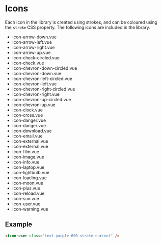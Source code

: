 # Icons

Each icon in the library is created using strokes, and can be coloured using the `stroke` CSS property. The following icons are included in the library.

- icon-arrow-down.vue
- icon-arrow-left.vue
- icon-arrow-right.vue
- icon-arrow-up.vue
- icon-check-circled.vue
- icon-check.vue
- icon-chevron-down-circled.vue
- icon-chevron-down.vue
- icon-chevron-left-circled.vue
- icon-chevron-left.vue
- icon-chevron-right-circled.vue
- icon-chevron-right.vue
- icon-chevron-up-circled.vue
- icon-chevron-up.vue
- icon-clock.vue
- icon-cross.vue
- icon-danger.vue
- icon-danger.vue
- icon-download.vue
- icon-email.vue
- icon-external.vue
- icon-external.vue
- icon-film.vue
- icon-image.vue
- icon-info.vue
- icon-laptop.vue
- icon-lightbulb.vue
- icon-loading.vue
- icon-moon.vue
- icon-plus.vue
- icon-reload.vue
- icon-sun.vue
- icon-user.vue
- icon-warning.vue

## Example

```html
<icon-user class="text-purple-600 stroke-current" />
```
